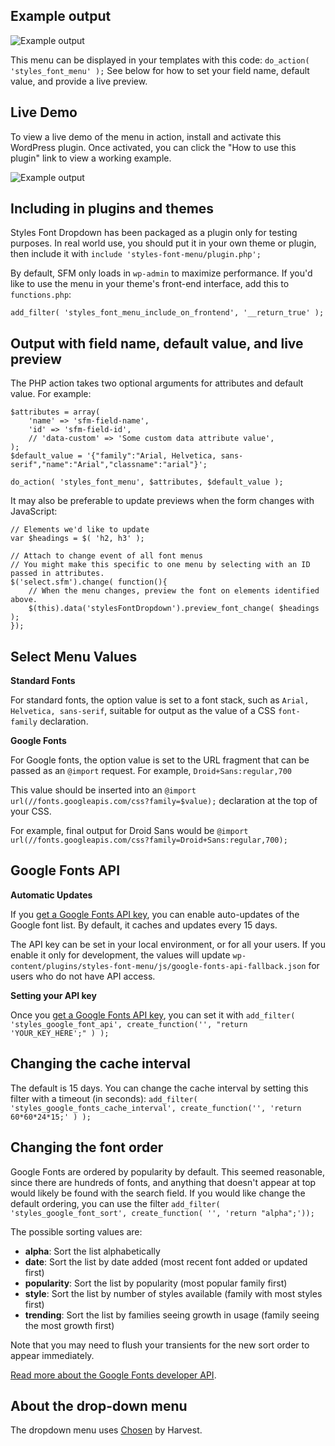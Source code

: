 ## Example output

![Example output](https://raw.github.com/stylesplugin/styles-font-dropdown/master/img/example-output.gif?v3)

This menu can be displayed in your templates with this code: `do_action( 'styles_font_menu' );` See below for how to set your field name, default value, and provide a live preview.

## Live Demo

To view a live demo of the menu in action, install and activate this WordPress plugin. Once activated, you can click the "How to use this plugin" link to view a working example.

![Example output](https://raw.github.com/stylesplugin/styles-font-menu/master/img/live-demo.png)

## Including in plugins and themes

Styles Font Dropdown has been packaged as a plugin only for testing purposes. In real world use, you should put it in your own theme or plugin, then include it with `include 'styles-font-menu/plugin.php';`

By default, SFM only loads in `wp-admin` to maximize performance. If you'd like to use the menu in your theme's front-end interface, add this to `functions.php`:

    add_filter( 'styles_font_menu_include_on_frontend', '__return_true' );

## Output with field name, default value, and live preview

The PHP action takes two optional arguments for attributes and default value. For example:

    $attributes = array(
    	'name' => 'sfm-field-name',
    	'id' => 'sfm-field-id',
    	// 'data-custom' => 'Some custom data attribute value',
    );
    $default_value = '{"family":"Arial, Helvetica, sans-serif","name":"Arial","classname":"arial"}';
    
    do_action( 'styles_font_menu', $attributes, $default_value );

It may also be preferable to update previews when the form changes with JavaScript:

    // Elements we'd like to update
    var $headings = $( 'h2, h3' );
	
    // Attach to change event of all font menus
    // You might make this specific to one menu by selecting with an ID passed in attributes.
    $('select.sfm').change( function(){
    	// When the menu changes, preview the font on elements identified above.
    	$(this).data('stylesFontDropdown').preview_font_change( $headings );
    });

## Select Menu Values

**Standard Fonts**

For standard fonts, the option value is set to a font stack, such as `Arial, Helvetica, sans-serif`, suitable for output as the value of a CSS `font-family` declaration.

**Google Fonts**

For Google fonts, the option value is set to the URL fragment that can be passed as an `@import` request. For example, `Droid+Sans:regular,700`

This value should be inserted into an `@import url(//fonts.googleapis.com/css?family=$value);` declaration at the top of your CSS.

For example, final output for Droid Sans would be `@import url(//fonts.googleapis.com/css?family=Droid+Sans:regular,700);`

## Google Fonts API

**Automatic Updates**

If you [get a Google Fonts API key][1], you can enable auto-updates of the Google font list. By default, it caches and updates every 15 days.

The API key can be set in your local environment, or for all your users. If you enable it only for development, the values will update `wp-content/plugins/styles-font-menu/js/google-fonts-api-fallback.json` for users who do not have API access.

**Setting your API key**

Once you [get a Google Fonts API key][1], you can set it with `add_filter( 'styles_google_font_api', create_function('', "return 'YOUR_KEY_HERE';" ) );`

## Changing the cache interval

The default is 15 days. You can change the cache interval by setting this filter with a timeout (in seconds): `add_filter( 'styles_google_fonts_cache_interval', create_function('', 'return 60*60*24*15;' ) );`

## Changing the font order

Google Fonts are ordered by popularity by default. This seemed reasonable, since there are hundreds of fonts, and anything that doesn't appear at top would likely be found with the search field. If you would like change the default ordering, you can use the filter `add_filter( 'styles_google_font_sort', create_function( '', 'return "alpha";'));`

The possible sorting values are:

  * **alpha**: Sort the list alphabetically
  * **date**: Sort the list by date added (most recent font added or updated first)
  * **popularity**: Sort the list by popularity (most popular family first)
  * **style**: Sort the list by number of styles available (family with most styles first)
  * **trending**: Sort the list by families seeing growth in usage (family seeing the most growth first)

Note that you may need to flush your transients for the new sort order to appear immediately.

[Read more about the Google Fonts developer API](https://developers.google.com/fonts/docs/getting_started).

## About the drop-down menu

The dropdown menu uses [Chosen](http://harvesthq.github.io/chosen/) by Harvest.

   [1]: https://code.google.com/apis/console
  
